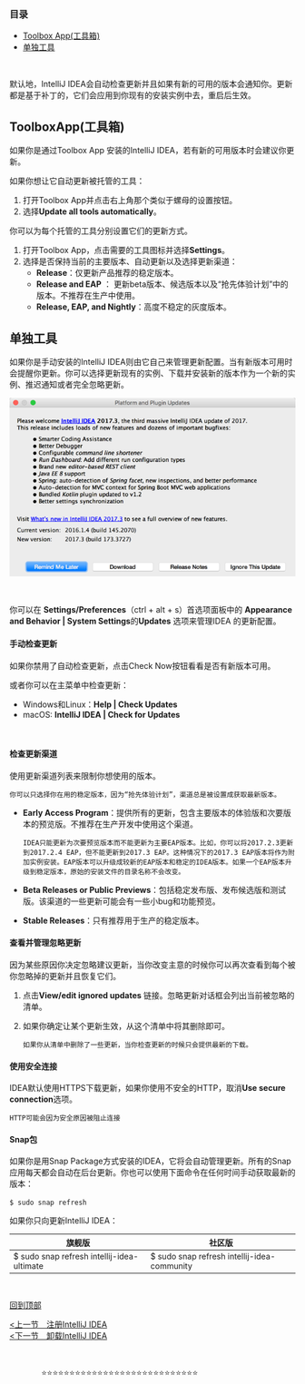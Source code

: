 ### 目录

- [Toolbox App(工具箱)](#ToolboxApp(工具箱))
- [单独工具](#单独工具)

&nbsp;

默认地，IntelliJ IDEA会自动检查更新并且如果有新的可用的版本会通知你。更新都是基于补丁的，它们会应用到你现有的安装实例中去，重启后生效。



## ToolboxApp(工具箱)

如果你是通过Toolbox App 安装的IntelliJ IDEA，若有新的可用版本时会建议你更新。

如果你想让它自动更新被托管的工具：

1. 打开Toolbox App并点击右上角那个类似于螺母的设置按钮。
2. 选择**Update all tools automatically**。



你可以为每个托管的工具分别设置它们的更新方式。

1. 打开Toolbox App，点击需要的工具图标并选择**Settings**。
2. 选择是否保持当前的主要版本、自动更新以及选择更新渠道：
   - **Release**：仅更新产品推荐的稳定版本。
   - **Release and EAP** ： 更新beta版本、候选版本以及“抢先体验计划”中的版本。不推荐在生产中使用。
   - **Release, EAP, and Nightly**：高度不稳定的灰度版本。



## 单独工具

如果你是手动安装的IntelliJ IDEA则由它自己来管理更新配置。当有新版本可用时会提醒你更新。你可以选择更新现有的实例、下载并安装新的版本作为一个新的实例、推迟通知或者完全忽略更新。

![alt](<https://github.com/fengyishun/IDEA-Help-ZH-CN/blob/master/resources/ij_update_restart.png>)

&nbsp;

你可以在 **Settings/Preferences**（ctrl + alt + s）首选项面板中的 **Appearance and Behavior | System Settings**的**Updates** 选项来管理IDEA 的更新配置。

#### 手动检查更新

如果你禁用了自动检查更新，点击Check Now按钮看看是否有新版本可用。

或者你可以在主菜单中检查更新：

- Windows和Linux：**Help | Check Updates**
- macOS: **IntelliJ IDEA | Check for Updates**

​	

#### 检查更新渠道

 使用更新渠道列表来限制你想使用的版本。

`你可以只选择你在用的稳定版本，因为“抢先体验计划”，渠道总是被设置成获取最新版本。`

- **Early Access Program**：提供所有的更新，包含主要版本的体验版和次要版本的预览版。不推荐在生产开发中使用这个渠道。

  `IDEA只能更新为次要预览版本而不能更新为主要EAP版本。比如，你可以将2017.2.3更新到2017.2.4 EAP，但不能更新到2017.3 EAP。这种情况下的2017.3 EAP版本将作为附加实例安装。EAP版本可以升级成较新的EAP版本和稳定的IDEA版本。如果一个EAP版本升级到稳定版本，原始的安装文件的目录名称不会改变。`
  
- **Beta Releases or Public Previews**：包括稳定发布版、发布候选版和测试版。该渠道的一些更新可能会有一些小bug和功能预览。

- **Stable Releases**：只有推荐用于生产的稳定版本。



#### 查看并管理忽略更新

因为某些原因你决定忽略建议更新，当你改变主意的时候你可以再次查看到每个被你忽略掉的更新并且恢复它们。

1. 点击**View/edit ignored updates** 链接。忽略更新对话框会列出当前被忽略的清单。

2. 如果你确定让某个更新生效，从这个清单中将其删除即可。

   `如果你从清单中删除了一些更新，当你检查更新的时候只会提供最新的下载。`



#### 使用安全连接

IDEA默认使用HTTPS下载更新，如果你使用不安全的HTTP，取消**Use secure connection**选项。

`HTTP可能会因为安全原因被阻止连接`



#### Snap包

如果你是用Snap Package方式安装的IDEA，它将会自动管理更新。所有的Snap应用每天都会自动在后台更新。你也可以使用下面命令在任何时间手动获取最新的版本：

`$ sudo snap refresh`

如果你只向更新IntelliJ IDEA：

| 旗舰版                                     | 社区版                                      |
| ------------------------------------------ | ------------------------------------------- |
| $ sudo snap refresh intellij-idea-ultimate | $ sudo snap refresh intellij-idea-community |

&nbsp;

[回到顶部](#目录)

[<上一节　注册IntelliJ IDEA](/A.安装IntelliJIDEA/C.注册IntelliJIDEA.md)   　　　　　　　　　　　　　　　　　　　　　　　　　[<下一节　卸载IntelliJ IDEA](/A.安装IntelliJIDEA/E.卸载IntelliJIDEA.md)

&nbsp;

　　　　:star::star::star::star::star::star::star::star::star::star::star::star::star::star::star::star::star::star::star::star::star::star::star::star::star::star::star::star:

